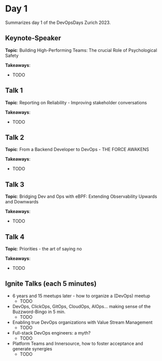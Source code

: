 # Day 1

Summarizes day 1 of the DevOpsDays Zurich 2023.

## Keynote-Speaker

__Topic__: Building High-Performing Teams: The crucial Role of Psychological Safety

__Takeaways__:

- TODO


## Talk 1

__Topic__: Reporting on Reliability - Improving stakeholder conversations

__Takeaways__:

- TODO


## Talk 2

__Topic__: From a Backend Developer to DevOps - THE FORCE AWAKENS

__Takeaways__:

- TODO

## Talk 3

__Topic__: Bridging Dev and Ops with eBPF: Extending Observability Upwards and Downwards

__Takeaways__:

- TODO

## Talk 4

__Topic__: Priorities - the art of saying no

__Takeaways__:

- TODO


## Ignite Talks (each 5 minutes)

- 6 years and 15 meetups later - how to organize a (DevOps) meetup
  - TODO
- DevOps, ClickOps, GitOps, CloudOps, AIOps… making sense of the Buzzword-Bingo in 5 min.
  - TODO
- Enabling true DevOps organizations with Value Stream Management
  - TODO
- Full-stack DevOps engineers: a myth?
  - TODO
- Platform Teams and Innersource, how to foster acceptance and generate synergies
  - TODO

